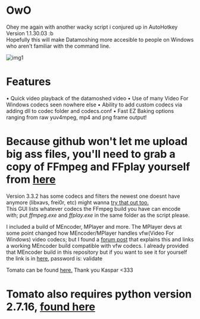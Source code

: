 
# OwO 
Ohey me again with another wacky script i conjured up in AutoHotkey Version 1.1.30.03 :b             
Hopefully this will make Datamoshing more accesible to people on Windows who aren't familiar with the command line.

![img1](https://i.imgur.com/lSErFpU.png)

# Features 
• Quick video playback of the datamoshed video
• Use of many Video For Windows codecs seen nowhere else
• Ability to add custom codecs via adding dll to codec folder and codecs.conf
• Fast EZ Baking options ranging from raw yuv4mpeg, mp4 and png frame output!

# Because github won't let me upload big ass files, you'll need to grab a copy of FFmpeg and FFplay yourself from [here]( https://ffmpeg.zeranoe.com/builds/win64/static/ffmpeg-4.2.1-win64-static.zip)
Version 3.3.2 has some codecs and filters the newest one doesnt have anymore (libxavs, frei0r, etc) might wanna [try that out too.]( https://ffmpeg.zeranoe.com/builds/win64/static/ffmpeg-3.3.2-win64-static.zip)                            
This GUI lists whatever codecs the FFmpeg build you have can encode with; put _ffmpeg.exe_ and _ffplay.exe_ in the same folder as the script please.

I included a build of MEncoder, MPlayer and more. The MPlayer devs at some point changed how MEncoder/MPlayer handles vfw(Video For Windows) video codecs; but I found a [forum post]( https://spreadys.wordpress.com/2013/03/29/imm4-codec-and-mencoder/) that explains this and links a working MEncoder build compatible with vfw codecs. I already provided that MEncoder build in this repository but if you want to see it for yourself the link is in [here]( https://app.box.com/v/Spreadys), password is: validate

Tomato can be found [here.]( https://github.com/itsKaspar/tomato) Thank you Kaspar <333

# Tomato also requires python version 2.7.16, [found here]( https://www.python.org/downloads/release/python-2716/)
